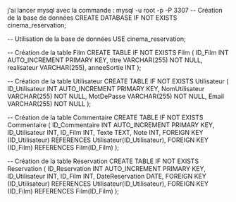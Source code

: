 j'ai lancer mysql avec la commande : mysql -u root -p -P 3307
-- Création de la base de données
CREATE DATABASE IF NOT EXISTS cinema_reservation;

-- Utilisation de la base de données
USE cinema_reservation;

-- Création de la table Film
CREATE TABLE IF NOT EXISTS Film (
    ID_Film INT AUTO_INCREMENT PRIMARY KEY,
    titre VARCHAR(255) NOT NULL,
    realisateur VARCHAR(255),
    anneeSortie INT
);

-- Création de la table Utilisateur
CREATE TABLE IF NOT EXISTS Utilisateur (
    ID_Utilisateur INT AUTO_INCREMENT PRIMARY KEY,
    NomUtilisateur VARCHAR(255) NOT NULL,
    MotDePasse VARCHAR(255) NOT NULL,
    Email VARCHAR(255) NOT NULL
);

-- Création de la table Commentaire
CREATE TABLE IF NOT EXISTS Commentaire (
    ID_Commentaire INT AUTO_INCREMENT PRIMARY KEY,
    ID_Utilisateur INT,
    ID_Film INT,
    Texte TEXT,
    Note INT,
    FOREIGN KEY (ID_Utilisateur) REFERENCES Utilisateur(ID_Utilisateur),
    FOREIGN KEY (ID_Film) REFERENCES Film(ID_Film)
);

-- Création de la table Reservation
CREATE TABLE IF NOT EXISTS Reservation (
    ID_Reservation INT AUTO_INCREMENT PRIMARY KEY,
    ID_Utilisateur INT,
    ID_Film INT,
    DateReservation DATE,
    FOREIGN KEY (ID_Utilisateur) REFERENCES Utilisateur(ID_Utilisateur),
    FOREIGN KEY (ID_Film) REFERENCES Film(ID_Film)
);